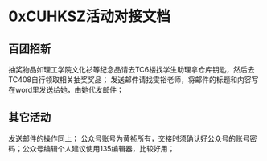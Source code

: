 # 0xCUHKSZ活动对接文档

## 百团招新
抽奖物品如理工学院文化衫等纪念品请去TC6楼找学生助理拿仓库钥匙，然后去TC408自行领取相关抽奖奖品；
发送邮件请找雯裕老师，将邮件的标题和内容写在word里发送给她，由她代发邮件；

## 其它活动
发送邮件的操作同上；
公众号账号为黄祯所有，交接时须确认好公众号的账号密码；公众号编辑个人建议使用135编辑器，比较好用；
